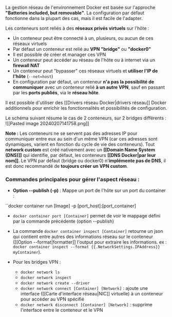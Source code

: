 
La gestion réseau de l'environnement Docker est basée sur l'approche **"Batteries included, but removable"**. La configuration par défaut fonctionne dans la plupart des cas, mais il est facile de l'adapter.

Les conteneurs sont reliés à des **réseaux privés virtuels** sur l'hôte :
- Un conteneur peut être connecté à un, plusieurs, ou aucun de ces réseaux virtuels
- Par défaut un conteneur est relié au **VPN "bridge"** ou **"docker0"**
- Il est possible de créer et manager ces VPN
- Un conteneur peut accéder au réseau de l'hôte ou à internet via un **firewall NAT**
- Un conteneur peut "bypasser" ces réseaux virtuels et **utiliser l'IP de l'hôte** (``--net=host``)
- En configuration par défaut, un conteneur **n'a pas la possibilité de communiquer** avec un conteneur relié **à un autre VPN**, sauf en passant par les **ports publiés**, via le **réseau hôte**.

Il est possible d'utiliser des [[Drivers réseau Docker|drivers réseau]] Docker additionnels pour enrichir les fonctionnalités et possibilités de configuration.

Le schéma suivant résume le cas de 2 conteneurs, sur 2 bridges différents :
![[Pasted image 20240207141758.png]]

**Note :** Les conteneurs ne se servent pas des adresses IP pour communiquer entre eux au sein d'un même VPN (car ces adresses sont dynamiques, varient en fonction du cycle de vie des conteneurs).
Tout **network custom** est créé nativement avec un **[[Domain Name System (DNS)]]** qui identifie, par défaut, les conteneurs **[[DNS Docker|par leur nom]]**.
Le VPN par défaut (bridge ou docker0) n'**implémente pas de DNS**, il est donc recommandé de **toujours créer un VPN custom**.
### Commandes principales pour gérer l'aspect réseau :

- **Option --publish (-p)** : Mappe un port de l'hôte sur un port du container : 

``docker container run [Image] -p [port_host]:[port_container] 

- ``docker container port [Container]`` permet de voir le mappage défini par la commande précédente (option --publish)

- La commande ``docker container inspect [Container]`` retourne un json qui contient entre autres des informations réseau sur le conteneur ([[Option --format|formatter]] l'output pour extraire les informations. ex : ``docker container inspect --format {{.NetworkSettings.IPAddress}} myContainer``).

- Pour les bridges VPN : 
	- ``docker network ls``
	- ``docker network inspect``
	- ``docker network create --driver``
	- ``docker network connect [Container] [Network]`` : ajoute une interface ([[Carte d'interface réseau|NIC]] virtuelle) à un conteneur pour accéder au VPN spécifié
	- ``docker network disconnect [Container] [Network]`` : supprime l'interface entre le conteneur et le VPN

